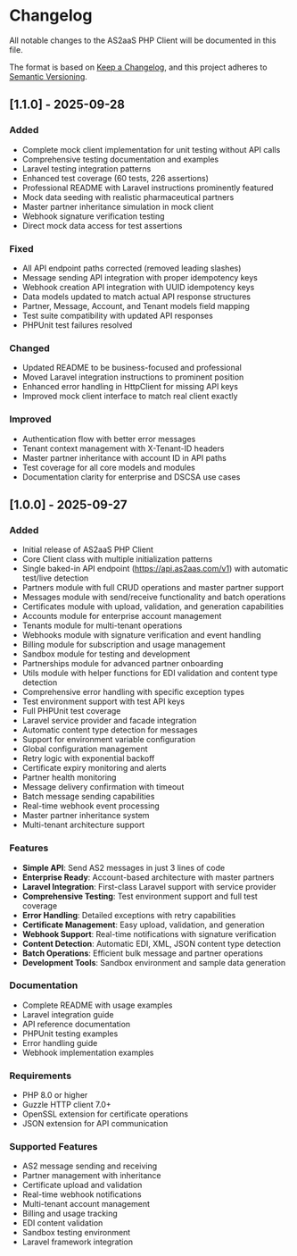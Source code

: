 # Changelog

All notable changes to the AS2aaS PHP Client will be documented in this file.

The format is based on [Keep a Changelog](https://keepachangelog.com/en/1.0.0/),
and this project adheres to [Semantic Versioning](https://semver.org/spec/v2.0.0.html).

## [1.1.0] - 2025-09-28

### Added
- Complete mock client implementation for unit testing without API calls
- Comprehensive testing documentation and examples
- Laravel testing integration patterns
- Enhanced test coverage (60 tests, 226 assertions)
- Professional README with Laravel instructions prominently featured
- Mock data seeding with realistic pharmaceutical partners
- Master partner inheritance simulation in mock client
- Webhook signature verification testing
- Direct mock data access for test assertions

### Fixed
- All API endpoint paths corrected (removed leading slashes)
- Message sending API integration with proper idempotency keys
- Webhook creation API integration with UUID idempotency keys
- Data models updated to match actual API response structures
- Partner, Message, Account, and Tenant models field mapping
- Test suite compatibility with updated API responses
- PHPUnit test failures resolved

### Changed
- Updated README to be business-focused and professional
- Moved Laravel integration instructions to prominent position
- Enhanced error handling in HttpClient for missing API keys
- Improved mock client interface to match real client exactly

### Improved
- Authentication flow with better error messages
- Tenant context management with X-Tenant-ID headers
- Master partner inheritance with account ID in API paths
- Test coverage for all core models and modules
- Documentation clarity for enterprise and DSCSA use cases

## [1.0.0] - 2025-09-27

### Added
- Initial release of AS2aaS PHP Client
- Core Client class with multiple initialization patterns
- Single baked-in API endpoint (https://api.as2aas.com/v1) with automatic test/live detection
- Partners module with full CRUD operations and master partner support
- Messages module with send/receive functionality and batch operations
- Certificates module with upload, validation, and generation capabilities
- Accounts module for enterprise account management
- Tenants module for multi-tenant operations
- Webhooks module with signature verification and event handling
- Billing module for subscription and usage management
- Sandbox module for testing and development
- Partnerships module for advanced partner onboarding
- Utils module with helper functions for EDI validation and content type detection
- Comprehensive error handling with specific exception types
- Test environment support with test API keys
- Full PHPUnit test coverage
- Laravel service provider and facade integration
- Automatic content type detection for messages
- Support for environment variable configuration
- Global configuration management
- Retry logic with exponential backoff
- Certificate expiry monitoring and alerts
- Partner health monitoring
- Message delivery confirmation with timeout
- Batch message sending capabilities
- Real-time webhook event processing
- Master partner inheritance system
- Multi-tenant architecture support

### Features
- **Simple API**: Send AS2 messages in just 3 lines of code
- **Enterprise Ready**: Account-based architecture with master partners
- **Laravel Integration**: First-class Laravel support with service provider
- **Comprehensive Testing**: Test environment support and full test coverage
- **Error Handling**: Detailed exceptions with retry capabilities
- **Certificate Management**: Easy upload, validation, and generation
- **Webhook Support**: Real-time notifications with signature verification
- **Content Detection**: Automatic EDI, XML, JSON content type detection
- **Batch Operations**: Efficient bulk message and partner operations
- **Development Tools**: Sandbox environment and sample data generation

### Documentation
- Complete README with usage examples
- Laravel integration guide
- API reference documentation
- PHPUnit testing examples
- Error handling guide
- Webhook implementation examples

### Requirements
- PHP 8.0 or higher
- Guzzle HTTP client 7.0+
- OpenSSL extension for certificate operations
- JSON extension for API communication

### Supported Features
- AS2 message sending and receiving
- Partner management with inheritance
- Certificate upload and validation
- Real-time webhook notifications
- Multi-tenant account management
- Billing and usage tracking
- EDI content validation
- Sandbox testing environment
- Laravel framework integration
